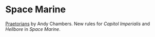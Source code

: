 # Space Marine
[Praetorians](/WDUK/WDUK190.md#praetorians--andy-chambers) by Andy Chambers.  New rules for *Capitol Imperialis* and *Hellbore* in *Space Marine*.